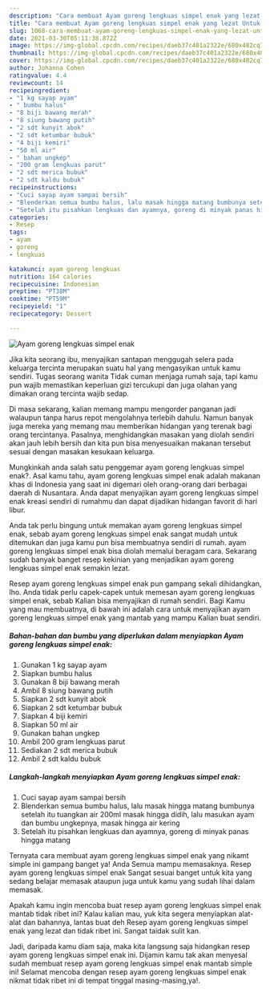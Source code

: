 ```yaml
---
description: "Cara membuat Ayam goreng lengkuas simpel enak yang lezat Untuk Jualan"
title: "Cara membuat Ayam goreng lengkuas simpel enak yang lezat Untuk Jualan"
slug: 1068-cara-membuat-ayam-goreng-lengkuas-simpel-enak-yang-lezat-untuk-jualan
date: 2021-03-30T05:11:38.872Z
image: https://img-global.cpcdn.com/recipes/daeb37c401a2322e/680x482cq70/ayam-goreng-lengkuas-simpel-enak-foto-resep-utama.jpg
thumbnail: https://img-global.cpcdn.com/recipes/daeb37c401a2322e/680x482cq70/ayam-goreng-lengkuas-simpel-enak-foto-resep-utama.jpg
cover: https://img-global.cpcdn.com/recipes/daeb37c401a2322e/680x482cq70/ayam-goreng-lengkuas-simpel-enak-foto-resep-utama.jpg
author: Johanna Cohen
ratingvalue: 4.4
reviewcount: 14
recipeingredient:
- "1 kg sayap ayam"
- " bumbu halus"
- "8 biji bawang merah"
- "8 siung bawang putih"
- "2 sdt kunyit abok"
- "2 sdt ketumbar bubuk"
- "4 biji kemiri"
- "50 ml air"
- " bahan ungkep"
- "200 gram lengkuas parut"
- "2 sdt merica bubuk"
- "2 sdt kaldu bubuk"
recipeinstructions:
- "Cuci sayap ayam sampai bersih"
- "Blenderkan semua bumbu halus, lalu masak hingga matang bumbunya setelah itu tuangkan air 200ml masak hingga didih, lalu masukan ayam dan bumbu ungkepnya, masak hingga air kering"
- "Setelah itu pisahkan lengkuas dan ayamnya, goreng di minyak panas hingga matang"
categories:
- Resep
tags:
- ayam
- goreng
- lengkuas

katakunci: ayam goreng lengkuas 
nutrition: 164 calories
recipecuisine: Indonesian
preptime: "PT38M"
cooktime: "PT59M"
recipeyield: "1"
recipecategory: Dessert

---
```



![Ayam goreng lengkuas simpel enak](https://img-global.cpcdn.com/recipes/daeb37c401a2322e/680x482cq70/ayam-goreng-lengkuas-simpel-enak-foto-resep-utama.jpg)

Jika kita seorang ibu, menyajikan santapan menggugah selera pada keluarga tercinta merupakan suatu hal yang mengasyikan untuk kamu sendiri. Tugas seorang  wanita Tidak cuman menjaga rumah saja, tapi kamu pun wajib memastikan keperluan gizi tercukupi dan juga olahan yang dimakan orang tercinta wajib sedap.

Di masa  sekarang, kalian memang mampu mengorder panganan jadi walaupun tanpa harus repot mengolahnya terlebih dahulu. Namun banyak juga mereka yang memang mau memberikan hidangan yang terenak bagi orang tercintanya. Pasalnya, menghidangkan masakan yang diolah sendiri akan jauh lebih bersih dan kita pun bisa menyesuaikan makanan tersebut sesuai dengan masakan kesukaan keluarga. 



Mungkinkah anda salah satu penggemar ayam goreng lengkuas simpel enak?. Asal kamu tahu, ayam goreng lengkuas simpel enak adalah makanan khas di Indonesia yang saat ini digemari oleh orang-orang dari berbagai daerah di Nusantara. Anda dapat menyajikan ayam goreng lengkuas simpel enak kreasi sendiri di rumahmu dan dapat dijadikan hidangan favorit di hari libur.

Anda tak perlu bingung untuk memakan ayam goreng lengkuas simpel enak, sebab ayam goreng lengkuas simpel enak sangat mudah untuk ditemukan dan juga kamu pun bisa membuatnya sendiri di rumah. ayam goreng lengkuas simpel enak bisa diolah memalui beragam cara. Sekarang sudah banyak banget resep kekinian yang menjadikan ayam goreng lengkuas simpel enak semakin lezat.

Resep ayam goreng lengkuas simpel enak pun gampang sekali dihidangkan, lho. Anda tidak perlu capek-capek untuk memesan ayam goreng lengkuas simpel enak, sebab Kalian bisa menyajikan di rumah sendiri. Bagi Kamu yang mau membuatnya, di bawah ini adalah cara untuk menyajikan ayam goreng lengkuas simpel enak yang mantab yang mampu Kalian buat sendiri.

<!--inarticleads1-->

##### Bahan-bahan dan bumbu yang diperlukan dalam menyiapkan Ayam goreng lengkuas simpel enak:

1. Gunakan 1 kg sayap ayam
1. Siapkan  bumbu halus
1. Gunakan 8 biji bawang merah
1. Ambil 8 siung bawang putih
1. Siapkan 2 sdt kunyit abok
1. Siapkan 2 sdt ketumbar bubuk
1. Siapkan 4 biji kemiri
1. Siapkan 50 ml air
1. Gunakan  bahan ungkep
1. Ambil 200 gram lengkuas parut
1. Sediakan 2 sdt merica bubuk
1. Ambil 2 sdt kaldu bubuk




<!--inarticleads2-->

##### Langkah-langkah menyiapkan Ayam goreng lengkuas simpel enak:

1. Cuci sayap ayam sampai bersih
1. Blenderkan semua bumbu halus, lalu masak hingga matang bumbunya setelah itu tuangkan air 200ml masak hingga didih, lalu masukan ayam dan bumbu ungkepnya, masak hingga air kering
1. Setelah itu pisahkan lengkuas dan ayamnya, goreng di minyak panas hingga matang




Ternyata cara membuat ayam goreng lengkuas simpel enak yang nikamt simple ini gampang banget ya! Anda Semua mampu memasaknya. Resep ayam goreng lengkuas simpel enak Sangat sesuai banget untuk kita yang sedang belajar memasak ataupun juga untuk kamu yang sudah lihai dalam memasak.

Apakah kamu ingin mencoba buat resep ayam goreng lengkuas simpel enak mantab tidak ribet ini? Kalau kalian mau, yuk kita segera menyiapkan alat-alat dan bahannya, lantas buat deh Resep ayam goreng lengkuas simpel enak yang lezat dan tidak ribet ini. Sangat taidak sulit kan. 

Jadi, daripada kamu diam saja, maka kita langsung saja hidangkan resep ayam goreng lengkuas simpel enak ini. Dijamin kamu tak akan menyesal sudah membuat resep ayam goreng lengkuas simpel enak mantab simple ini! Selamat mencoba dengan resep ayam goreng lengkuas simpel enak nikmat tidak ribet ini di tempat tinggal masing-masing,ya!.

